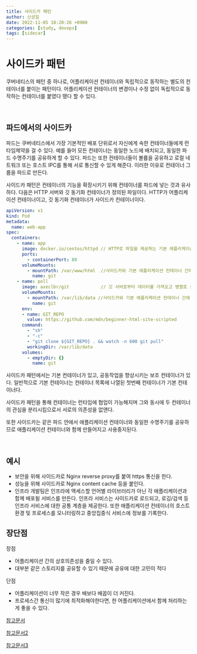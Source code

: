 ```yaml
---
title: 사이드카 패턴
author: 신성일
date: 2022-11-05 18:20:26 +0900
categories: [study, devops]
tags: [sidecar]
---
```


# 사이드카 패턴

쿠버네티스의 패턴 중 하나로, 어플리케이션 컨테이너와 독립적으로 동작하는 별도의 컨테이너를 붙이는 패턴이다. 어플리케이션 컨테이너의 변경이나 수정 없이 독립적으로 동작하는 컨테이너를 붙였다 뗐다 할 수 있다.

<br/>

## 파드에서의 사이드카

파드는 쿠버네티스에서 가장 기본적인 배포 단위로서 자신에게 속한 컨테이너들에게 런타임제약을 걸 수 있다. 예를 들어 모든 컨테이너는 동일한 노드에 배치되고, 동일한 파드 수명주기를 공유하게 할 수 있다. 파드는 또한 컨테이너들이 볼륨을 공유하고 로컬 네트워크 또는 호스트 IPC를 통해 서로 통신할 수 있게 해준다. 이러한 이유로 컨테이너 그룹을 파드로 만든다.

사이드카 패턴은 컨테이너의 기능을 확장시키기 위해 컨테이너를 파드에 넣는 것과 유사하다. 다음은 HTTP 서버와 깃 동기화 컨테이너가 정의된 파일이다. HTTP가 어플리케이션 컨테이너이고, 깃 동기화 컨테이너가 사이드카 컨테이너이다.

```yaml
apiVersion: v1
kind: Pod
metadata:
  name: web-app
spec:
  containers:
    - name: app
      image: docker.io/centos/httpd // HTTP로 파일을 제공하는 기본 애플리케이션 컨테이너
      ports:
        - containerPort: 80
      volumeMounts:
        - mountPath: /var/www/html  //사이드카와 기본 애플리케이션 컨테이너 간에 데이터를 교환하기위해 공유된 장소
          name: git
    - name: poll
      image: axeclbr/git            // 깃 서버로부터 데이터를 가져오고 병렬로 실행하는 사이드카 컨테이너
      volumeMounts:
        - mountPath: /var/lib/data //사이드카와 기본 애플리케이션 컨테이너 간에 데이터를 교환하기 위해 공유된 장소
          name: git
      env:
      - name: GIT_REPO
        value: https://github.com/mdn/beginner-html-site-scripted
      command:
        - "sh"
        - "-c"
        - "git clone ${GIT_REPO} . && watch -n 600 git pull"
        workingDir: /var/lib/data
      volumes:
        - emptyDir: {}
          name: git
```

사이드카 패턴에서는 기본 컨테이너가 있고, 공동작업을 향상시키는 보조 컨테이너가 있다. 일반적으로 기본 컨테이너는 컨테이너 목록에 나열된 첫번째 컨테이너가 기본 컨테이너다.

사이드카 패턴을 통해 컨테이너는 런타임에 협업이 가능해지며 그와 동시에 두 컨테이너의 관심을 분리시킴으로서 서로의 의존성을 없앤다.

또한 사이드카는 같은 파드 안에서 애플리케이션 컨테이너와 동일한 수명주기를 공유하므로 애플리케이션 컨테이너와 함께 만들어지고 사용중지된다.

<br/>

## 예시

-  보안을 위해 사이드카로 Nginx reverse proxy를 붙여 https 통신을 한다.
-  성능을 위해 사이드카로 Nginx content cache 등을 붙인다.
-  인프라 개발팀은 인프라에 액세스할 언어별 라이브러리가 아닌 각 애플리케이션과 함께 배포될 서비스를 만든다. 인프라 서비스는 사이드카로 로드되고, 로깅/검색 등 인프라 서비스에 대한 공통 계층을 제공한다. 또한 애플리케이션 컨테이너의 호스트 환경 및 프로세스를 모니터링하고 중앙집중식 서비스에 정보를 기록한다.

## 장단점

장점

-  어플리케이션 간의 상호의존성을 줄일 수 있다.
-  대부분 같은 스토리지를 공유할 수 있기 때문에 공유에 대한 고민이 적다

단점

-  어플리케이션이 너무 작은 경우 배보다 배꼽이 더 커진다.
-  프로세스간 통신이 많기에 최적화해야한다면, 한 어플리케이션에서 함께 처리하는게 좋을 수 있다.

[참고문서](https://blog.leocat.kr/notes/2019/02/16/cloud-sidecar-pattern)

[참고문서2](https://velog.io/@youngerjesus/%EC%BF%A0%EB%B2%84%EB%84%A4%ED%8B%B0%EC%8A%A4-%ED%8C%A8%ED%84%B4-%EC%82%AC%EC%9D%B4%EB%93%9C%EC%B9%B4)

[참고문서3](https://azderica.github.io/00-design-pattern-sidecar/)
